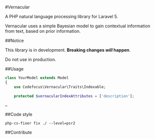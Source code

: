 #Vernacular

A PHP natural language processing library for Laravel 5.

Vernacular uses a simple Bayesian model to gain contextual information from text, based on prior information.

##Notice

This library is in development. __Breaking changes *will* happen__.

Do not use in production.

##Usage

```php
class YourModel extends Model
{
    use Codefocus\Vernacular\Traits\Indexable;
    
    protected $vernacularIndexAttributes = ['description'];
    
…
```

##Code style

`php-cs-fixer fix ./ --level=psr2`

##Contribute
